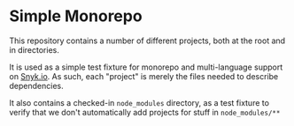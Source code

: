 # Simple Monorepo

This repository contains a number of different projects, both at the root and in directories.

It is used as a simple test fixture for monorepo and multi-language support on [Snyk.io](https://snyk.io). As such, each "project" is merely the files needed to describe dependencies.

It also contains a checked-in `node_modules` directory, as a test fixture to verify that we don't automatically add projects for stuff in `node_modules/**`
